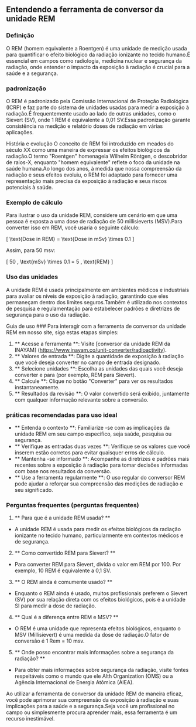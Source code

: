 ## Entendendo a ferramenta de conversor da unidade REM

### Definição
O REM (homem equivalente a Roentgen) é uma unidade de medição usada para quantificar o efeito biológico da radiação ionizante no tecido humano.É essencial em campos como radiologia, medicina nuclear e segurança da radiação, onde entender o impacto da exposição à radiação é crucial para a saúde e a segurança.

### padronização
O REM é padronizado pela Comissão Internacional de Proteção Radiológica (ICRP) e faz parte do sistema de unidades usadas para medir a exposição à radiação.É frequentemente usado ao lado de outras unidades, como o Sievert (SV), onde 1 REM é equivalente a 0,01 SV.Essa padronização garante consistência na medição e relatório doses de radiação em várias aplicações.

História e evolução
O conceito de REM foi introduzido em meados do século XX como uma maneira de expressar os efeitos biológicos da radiação.O termo "Roentgen" homenageia Wilhelm Röntgen, o descobridor de raios-X, enquanto "homem equivalente" reflete o foco da unidade na saúde humana.Ao longo dos anos, à medida que nossa compreensão da radiação e seus efeitos evoluiu, o REM foi adaptado para fornecer uma representação mais precisa da exposição à radiação e seus riscos potenciais à saúde.

### Exemplo de cálculo
Para ilustrar o uso da unidade REM, considere um cenário em que uma pessoa é exposta a uma dose de radiação de 50 millisieverts (MSV).Para converter isso em REM, você usaria o seguinte cálculo:

\[ \text{Dose in REM} = \text{Dose in mSv} \times 0.1 \]

Assim, para 50 msv:

\[ 50 \, \text{mSv} \times 0.1 = 5 \, \text{REM} \]

### Uso das unidades
A unidade REM é usada principalmente em ambientes médicos e industriais para avaliar os níveis de exposição à radiação, garantindo que eles permaneçam dentro dos limites seguros.Também é utilizado nos contextos de pesquisa e regulamentação para estabelecer padrões e diretrizes de segurança para o uso da radiação.

Guia de uso ###
Para interagir com a ferramenta de conversor da unidade REM em nosso site, siga estas etapas simples:

1. ** Acesse a ferramenta **: Visite [conversor da unidade REM da INAYAM] (https://www.inayam.co/unit-converter/radioactivity).
2. ** Valores de entrada **: Digite a quantidade de exposição à radiação que você deseja converter no campo de entrada designado.
3. ** Selecione unidades **: Escolha as unidades das quais você deseja converter e para (por exemplo, REM para Sievert).
4. ** Calcule **: Clique no botão "Converter" para ver os resultados instantaneamente.
5. ** Resultados da revisão **: O valor convertido será exibido, juntamente com qualquer informação relevante sobre a conversão.

### práticas recomendadas para uso ideal
- ** Entenda o contexto **: Familiarize -se com as implicações da unidade REM em seu campo específico, seja saúde, pesquisa ou segurança.
- ** Verifique as entradas duas vezes **: Verifique se os valores que você inserem estão corretos para evitar quaisquer erros de cálculo.
- ** Mantenha -se informado **: Acompanhe as diretrizes e padrões mais recentes sobre a exposição à radiação para tomar decisões informadas com base nos resultados da conversão.
- ** Use a ferramenta regularmente **: O uso regular do conversor REM pode ajudar a reforçar sua compreensão das medições de radiação e seu significado.

### Perguntas frequentes (perguntas frequentes)

1. ** Para que é a unidade REM usada? **
- A unidade REM é usada para medir os efeitos biológicos da radiação ionizante no tecido humano, particularmente em contextos médicos e de segurança.

2. ** Como convertido REM para Sievert? **
- Para converter REM para Sievert, divida o valor em REM por 100. Por exemplo, 10 REM é equivalente a 0,1 SV.

3. ** O REM ainda é comumente usado? **
- Enquanto o REM ainda é usado, muitos profissionais preferem o Sievert (SV) por sua relação direta com os efeitos biológicos, pois é a unidade SI para medir a dose de radiação.

4. ** Qual é a diferença entre REM e MSV? **
- O REM é uma unidade que representa efeitos biológicos, enquanto o MSV (Millisievert) é uma medida da dose de radiação.O fator de conversão é 1 Rem = 10 msv.

5. ** Onde posso encontrar mais informações sobre a segurança da radiação? **
- Para obter mais informações sobre segurança da radiação, visite fontes respeitáveis ​​como o mundo que ele Alth Organization (OMS) ou a Agência Internacional de Energia Atômica (AIEA).

Ao utilizar a ferramenta de conversor da unidade REM de maneira eficaz, você pode aprimorar sua compreensão da exposição à radiação e suas implicações para a saúde e a segurança.Seja você um profissional no campo ou simplesmente procura aprender mais, essa ferramenta é um recurso inestimável.